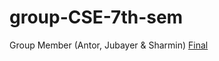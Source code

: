 # group-CSE-7th-sem
Group Member (Antor, Jubayer &amp; Sharmin)
[Final](https://github.com/antor92/group-CSE-7th-sem/tree/master/Final)
